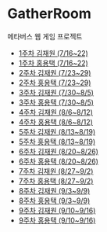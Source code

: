 GatherRoom
===
메타버스 웹 게임 프로젝트

- [1주차 김재원 (7/16~22)](./schedule/week1_kim.md)
- [1주차 홍용택 (7/16~22)](./schedule/week1_hong.md)
- [2주차 김재원 (7/23~29)](./schedule/week2_kim.md)
- [2주차 홍용택 (7/23~29)](./schedule/week2_hong.md)
- [3주차 김재원 (7/30~8/5)](./schedule/week3_kim.md)
- [3주차 홍용택 (7/30~8/5)](./schedule/week3_hong.md)
- [4주차 김재원 (8/6~8/12)](./schedule/week4_kim.md)
- [4주차 홍용택 (8/6~8/12)](./schedule/week4_hong.md)
- [5주차 김재원 (8/13~8/19)](./schedule/week5_kim.md)
- [5주차 홍용택 (8/13~8/19)](./schedule/week5_hong.md)
- [6주차 김재원 (8/20~8/26)](./schedule/week6_kim.md)
- [6주차 홍용택 (8/20~8/26)](./schedule/week6_hong.md)
- [7주차 김재원 (8/27~9/2)](./schedule/week7_kim.md)
- [7주차 홍용택 (8/27~9/2)](./schedule/week7_hong.md)
- [8주차 김재원 (9/3~9/9)](./schedule/week8_kim.md)
- [8주차 홍용택 (9/3~9/9)](./schedule/week8_hong.md)
- [9주차 김재원 (9/10~9/16)](./schedule/week9_kim.md)
- [9주차 홍용택 (9/10~9/16)](./schedule/week9_hong.md)